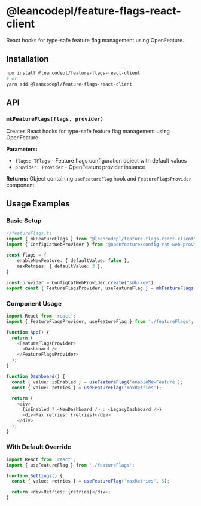# @leancodepl/feature-flags-react-client

React hooks for type-safe feature flag management using OpenFeature.

## Installation

```bash
npm install @leancodepl/feature-flags-react-client
# or
yarn add @leancodepl/feature-flags-react-client
```

## API

### `mkFeatureFlags(flags, provider)`

Creates React hooks for type-safe feature flag management using OpenFeature.

**Parameters:**

- `flags: TFlags` - Feature flags configuration object with default values
- `provider: Provider` - OpenFeature provider instance

**Returns:** Object containing `useFeatureFlag` hook and `FeatureFlagsProvider` component

## Usage Examples

### Basic Setup

```typescript
//featureFlags.ts
import { mkFeatureFlags } from "@leancodepl/feature-flags-react-client"
import { ConfigCatWebProvider } from "@openfeature/config-cat-web-provider"

const flags = {
    enableNewFeature: { defaultValue: false },
    maxRetries: { defaultValue: 3 },
}

const provider = ConfigCatWebProvider.create("sdk-key")
export const { FeatureFlagsProvider, useFeatureFlag } = mkFeatureFlags(flags, provider)
```

### Component Usage

```typescript
import React from 'react';
import { FeatureFlagsProvider, useFeatureFlag } from './featureFlags';

function App() {
  return (
    <FeatureFlagsProvider>
      <Dashboard />
    </FeatureFlagsProvider>
  );
}

function Dashboard() {
  const { value: isEnabled } = useFeatureFlag('enableNewFeature');
  const { value: retries } = useFeatureFlag('maxRetries');

  return (
    <div>
      {isEnabled ? <NewDashboard /> : <LegacyDashboard />}
      <div>Max retries: {retries}</div>
    </div>
  );
}
```

### With Default Override

```typescript
import React from 'react';
import { useFeatureFlag } from './featureFlags';

function Settings() {
  const { value: retries } = useFeatureFlag('maxRetries', 5);

  return <div>Retries: {retries}</div>;
}
```
